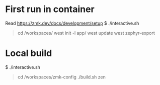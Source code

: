 # First run in container

Read https://zmk.dev/docs/development/setup
$ ./interactive.sh

> cd /workspaces/
> west init -l app/
> west update
> west zephyr-export

# Local build
$ ./interactive.sh
> cd /workspaces/zmk-config
> ./build.sh zen